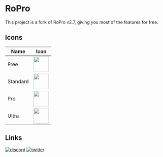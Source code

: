 
# RoPro

This project is a fork of RoPro v2.7, giving you most of the features for free.



  
 ## Icons

| Name             | Icon               |
| ----------------- | ----------------- |
| Free | <img src="https://raw.githubusercontent.com/ItsProyal/RoPro/main/images/free_icon.png" width="50"/> |
| Standard | <img src="https://raw.githubusercontent.com/ItsProyal/RoPro/main/images/standard_icon.png" width="50"/> |
| Pro | <img src="https://raw.githubusercontent.com/ItsProyal/RoPro/main/images/pro_icon.png" width="50"/> |
| Ultra | <img src="https://raw.githubusercontent.com/ItsProyal/RoPro/main/images/ultra_icon.png" width="50"/> |




## Links
[![discord](https://img.shields.io/badge/discord-0084DD?style=for-the-badge&logo=discord&logoColor=white)](https://discord.gg/Y2beYJbZwt/)
[![twitter](https://img.shields.io/badge/twitter-0084DD?style=for-the-badge&logo=twitter&logoColor=white)](https://twitter.com/itsproyal/)
